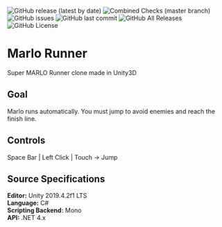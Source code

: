 ![GitHub release (latest by date)](https://img.shields.io/github/v/release/juliansangillo/marlo-runner?label=stable)
![Combined Checks (master branch)](https://badgen.net/github/status/juliansangillo/marlo-runner?label=build)
![GitHub issues](https://img.shields.io/github/issues/juliansangillo/marlo-runner)
![GitHub last commit](https://img.shields.io/github/last-commit/juliansangillo/marlo-runner)
![GitHub All Releases](https://img.shields.io/github/downloads/juliansangillo/marlo-runner/total)
![GitHub License](https://img.shields.io/github/license/juliansangillo/marlo-runner?color=blue)

# Marlo Runner
Super MARLO Runner clone made in Unity3D
## Goal
Marlo runs automatically. You must jump to avoid enemies and reach the finish line.
## Controls
Space Bar | Left Click | Touch -> Jump
## Source Specifications
**Editor:** Unity 2019.4.2f1 LTS  
**Language:** C#  
**Scripting Backend:** Mono  
**API:** .NET 4.x
